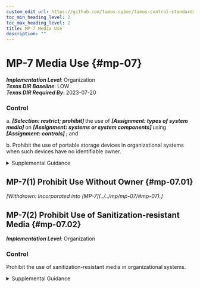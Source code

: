 ```yaml
---
custom_edit_url: https://github.com/tamus-cyber/tamus-control-standards/tree/main/content/tamus.edu/TAMUS_profile.xml
toc_min_heading_level: 2
toc_max_heading_level: 2
title: MP-7 Media Use
description: ""
---
```


# MP-7 Media Use {#mp-07}

_**Implementation Level**_: Organization\
_**Texas DIR Baseline**_: LOW\
_**Texas DIR Required By**_: 2023-07-20

### Control

a.  <strong title="mp-07_odp.02"> <em>[Selection: restrict; prohibit]</em> </strong> the use of <strong title="mp-07_odp.01"> <em>[Assignment: types of system media]</em> </strong> on <strong title="mp-07_odp.03"> <em>[Assignment: systems or system components]</em> </strong> using <strong title="mp-07_odp.04"> <em>[Assignment: controls]</em> </strong> ; and

b. Prohibit the use of portable storage devices in organizational systems when such devices have no identifiable owner.

<details>
  <summary>Supplemental Guidance</summary>

System media includes both digital and non-digital media. Digital media includes diskettes, magnetic tapes, flash drives, compact discs, digital versatile discs, and removable hard disk drives. Non-digital media includes paper and microfilm. Media use protections also apply to mobile devices with information storage capabilities. In contrast to <a xmlns="http://csrc.nist.gov/ns/oscal/1.0" href="#mp-2">MP-2</a> , which restricts user access to media, MP-7 restricts the use of certain types of media on systems, for example, restricting or prohibiting the use of flash drives or external hard disk drives. Organizations use technical and nontechnical controls to restrict the use of system media. Organizations may restrict the use of portable storage devices, for example, by using physical cages on workstations to prohibit access to certain external ports or disabling or removing the ability to insert, read, or write to such devices. Organizations may also limit the use of portable storage devices to only approved devices, including devices provided by the organization, devices provided by other approved organizations, and devices that are not personally owned. Finally, organizations may restrict the use of portable storage devices based on the type of device, such as by prohibiting the use of writeable, portable storage devices and implementing this restriction by disabling or removing the capability to write to such devices. Requiring identifiable owners for storage devices reduces the risk of using such devices by allowing organizations to assign responsibility for addressing known vulnerabilities in the devices.

</details>

## MP-7(1) Prohibit Use Without Owner {#mp-07.01}


<prop xmlns="http://csrc.nist.gov/ns/oscal/1.0" name="status" value="withdrawn">
               <em>[Withdrawn: Incorporated into [MP-7](../../mp/mp-07/#mp-07).]</em>
            </prop>
            

## MP-7(2) Prohibit Use of Sanitization-resistant Media {#mp-07.02}

_**Implementation Level**_: Organization

### Control

Prohibit the use of sanitization-resistant media in organizational systems.

<details>
  <summary>Supplemental Guidance</summary>

Sanitization resistance refers to how resistant media are to non-destructive sanitization techniques with respect to the capability to purge information from media. Certain types of media do not support sanitization commands, or if supported, the interfaces are not supported in a standardized way across these devices. Sanitization-resistant media includes compact flash, embedded flash on boards and devices, solid state drives, and USB removable media.

</details>

